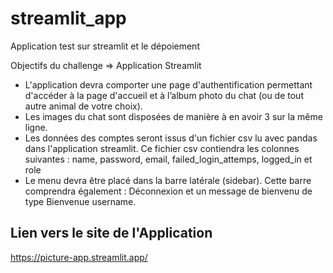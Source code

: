 # streamlit_app
Application test sur streamlit et le dépoiement

Objectifs du challenge => Application Streamlit
- L'application devra comporter une page d'authentification permettant d'accéder à la page d'accueil et à l’album photo du chat (ou de tout autre animal de votre choix).
- Les images du chat sont disposées de manière à en avoir 3 sur la même ligne.
- Les données des comptes seront issus d'un fichier csv lu avec pandas dans l'application streamlit. Ce fichier csv contiendra les colonnes suivantes :
name, password, email, failed_login_attemps, logged_in et role
- Le menu devra être placé dans la barre latérale (sidebar). Cette barre comprendra également : Déconnexion et un message de bienvenu de type Bienvenue username.

## Lien vers le site de l'Application
https://picture-app.streamlit.app/